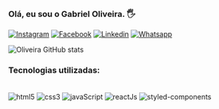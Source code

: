 ### Olá, eu sou o Gabriel Oliveira. 🖐️


[![Instagram](https://img.shields.io/badge/Instagram-E4405F?style=for-the-badge&logo=instagram&logoColor=white)](https://www.instagram.com/gabrielr.oliv/)
[![Facebook](https://img.shields.io/badge/Facebook-1877F2?style=for-the-badge&logo=facebook&logoColor=white)](https://www.facebook.com/gabriel.rosadeoliveira)
[![Linkedin](https://img.shields.io/badge/LinkedIn-0077B5?style=for-the-badge&logo=linkedin&logoColor=white)](https://www.linkedin.com/in/gabriel-rosa-de-oliveira-9960a9237/)
[![Whatsapp](https://img.shields.io/badge/WhatsApp-25D366?style=for-the-badge&logo=whatsapp&logoColor=white)](https://api.whatsapp.com/send?phone=5548996700579&text=Ol%C3%A1%20Gabriel%2C%20vim%20pelo%20seu%20reposit%C3%B3rio%20do%20GitHub.)


![Oliveira GitHub stats](https://github-readme-stats.vercel.app/api?username=GabriellOlliveira99&show_icons=true&theme=radical)


### Tecnologias utilizadas:

<div style="display: inline_block"><br/>
<img align="center" alt="html5" src= "https://img.shields.io/badge/HTML5-E34F26?style=for-the-badge&logo=html5&logoColor=white"/>
<img align="center" alt="css3" src= "https://img.shields.io/badge/CSS-239120?&style=for-the-badge&logo=css3&logoColor=white"/>
<img align="center" alt="javaScript" src= "https://img.shields.io/badge/JavaScript-F7DF1E?style=for-the-badge&logo=javascript&logoColor=blac"/>
<img align="center" alt="reactJs" src= "https://img.shields.io/badge/React-20232A?style=for-the-badge&logo=react&logoColor=61DAFB"/>
<img align="center" alt="styled-components" src= "https://img.shields.io/badge/styled--components-DB7093?style=for-the-badge&logo=styled-components&logoColor=white"/>

</div>
